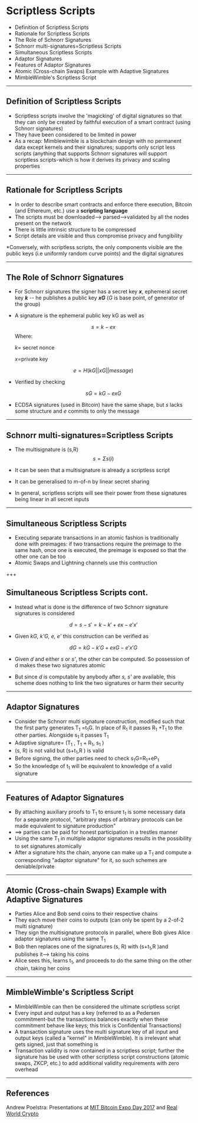 # Scriptless Scripts

- Definition of Scriptless Scripts 
- Rationale for Scriptless Scripts 
- The Role of Schnorr Signatures
- Schnorr multi-signatures=Scriptless Scripts
- Simultaneous Scriptless Scripts
- Adaptor Signatures
- Features of Adaptor Signatures
- Atomic (Cross-chain Swaps) Example with Adaptive Signatures
- MimbleWimble's Scriptless Script

---

## Definition of Scriptless Scripts 

- Scriptless scripts involve the 'magicking' of digital signatures so that they can only be created by faithful execution of a smart contract (using Schnorr signatures)
- They have been considered to be limited in power
- As a recap: Mimblewimble is a blockchain design with no permanent data except kernels and their signatures; supports only script less scripts (anything that supports Schnorr signatures will support scriptless scripts-which is how it derives its privacy and scaling properties

---

## Rationale for Scriptless Scripts 

- In order to describe smart contracts and enforce there execution, Bitcoin (and Ethereum, etc.) use a **scripting language**
- The scripts must be downloaded--> parsed-->validated by all the nodes present on the network 
- There is little intrinsic structure to be compressed 
- Script details are visible and thus compromise privacy and fungibility 

*Conversely, with scriptless scripts, the only components visible are the public keys (i.e uniformly random curve points) and the digital signatures

---

## The Role of Schnorr Signatures 

- For Schnorr signatures the signer has a secret key ***x***, ephemeral secret key ***k*** -- he publishes a public key ***xG*** (*G* is base point, of generator of the group)

- A signature is the ephemeral public key kG as well as 

  $$
  s=k-ex
  $$
  Where:

  *k*= secret nonce 

  *x*=private key

  $$
  e=H(kG||xG||message)
  $$

- Verified by checking 

  $$
  sG=kG-exG
  $$

- ECDSA signatures (used in Bitcoin) have the same shape, but *s* lacks some structure and *e* commits to only the message  

---

## Schnorr multi-signatures=Scriptless Scripts

- The multisignature is (s,R) 
  $$
  s=Σs(i)
  $$

- It can be seen that a multisignature is already a scriptless script
- It can be generalised to m-of-n by linear secret sharing 
- In general, scriptless scripts will see their power from these signatures being linear in all secret inputs 

---

## Simultaneous Scriptless Scripts 

- Executing separate transactions in an atomic fashion is traditionally done with preimages: if two transactions require the preimage to the same hash, once one is executed, the preimage is exposed so that the other one can be too 
- Atomic Swaps and Lightning channels use this contruction 

+++

## Simultaneous Scriptless Scripts cont.

- Instead what is done is the difference of two Schnorr signature signatures is considered

  $$
  d=s-s'=k-k'+ex-e'x'
  $$

- Given *kG, k'G, e, e'* this construction can be verified as 

  $$
  dG=kG-k'G+exG-e'x'G
  $$


- Given *d* and either *s* or *s'*, the other can be computed. So possession of d makes these two signatures atomic
- But since *d* is computable by anybody after *s, s'* are available, this scheme does nothing to link the two signatures or harm their security

---

## Adaptor Signatures 

- Consider the Schnorr multi signature construction, modified such that the first party generates T<sub>1</sub> =t<sub>1</sub>G. In place of R<sub>1</sub> it passes R<sub>1</sub> +T<sub>1</sub>  to the other parties. Alongside s<sub>1</sub> it passes T<sub>1</sub> 
- Adaptive signature= (T<sub>1</sub> , T<sub>1</sub>  + R<sub>1</sub>, s<sub>1</sub>  ) 
- (s, R) is not valid but (s+t<sub>1</sub>,R ) is valid
- Before signing, the other parties need to check s<sub>1</sub>G=R<sub>1</sub>+eP<sub>1</sub>   
- So the knowledge of t<sub>1</sub> will be equivalent to knowledge of a valid signature 

---

## Features of Adaptor Signatures 

- By attaching auxiliary proofs to T<sub>1</sub>  to ensure t<sub>1</sub> is some necessary data for a separate protocol, "arbitrary steps of arbitrary protocols can be made equivalent to signature production"
- ==> parties can be paid for honest participation in a trestles manner
- Using the same T<sub>1</sub>  in multiple adaptor signatures results in the possibility to set signatures atomically 
- After a signature hits the chain, anyone can make up a T<sub>1</sub> and compute a corresponding "adaptor signature" for it, so such schemes are deniable/private

---

## Atomic (Cross-chain Swaps) Example with Adaptive Signatures

- Parties Alice and Bob send coins to their respective chains
- They each move their coins to outputs (can only be spent by a 2-of-2 multi signature)
- They sign the multisignature protocols in parallel, where Bob gives Alice adaptor signatures using the same T<sub>1</sub> 
- Bob then replaces one of the signatures (s, R) with (s+t<sub>1</sub>,R )and publishes it--> taking his coins
- Alice sees this, learns t<sub>1</sub>, and proceeds to do the same thing on the other chain, taking her coins

---

## MimbleWimble's Scriptless Script

- MimbleWimble can then be considered the ultimate scriptless script 
- Every input and output has a key (referred to as a Pedersen commitment-but the transactions balances exactly when these commitment behave like keys; this trick is Confidential Transactions)
- A transaction signature uses the multi signature key of all input and output keys (called a "kernel" in MimbleWimble). It is irrelevant what gets signed, just that something is 
- Transaction validity is now contained in a scriptless script; further the signature has be used with other scriptless script constructions (atomic swaps, ZKCP, etc.) to add additional validity requirements with zero overhead

---

## References 

Andrew Poelstra: Presentations at [MIT Bitcoin Expo Day 2017](https://www.youtube.com/watch?v=0mVOq1jaR1U&feature=youtu.be&t=39m20s) and [Real World Crypto](https://www.youtube.com/watch?v=ovCBT1gyk9c&t=0s) 

